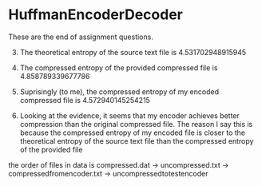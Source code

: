 # HuffmanEncoderDecoder

These are the end of assignment questions.

3. The theoretical entropy of the source text file is 4.531702948915945

4. The compressed entropy of the provided compressed file is 4.858789339677786

6. Suprisingly (to me), the compressed entropy of my encoded compressed file is 4.572940145254215

7. Looking at the evidence, it seems that my encoder achieves better compression than the original compressed file. The reason I say this
is because the compressed entropy of my encoded file is closer to the theoretical entropy of the source text file than the compressed 
entropy of the provided file


the order of files in data is compressed.dat -> uncompressed.txt -> compressedfromencoder.txt -> uncompressedtotestencoder
